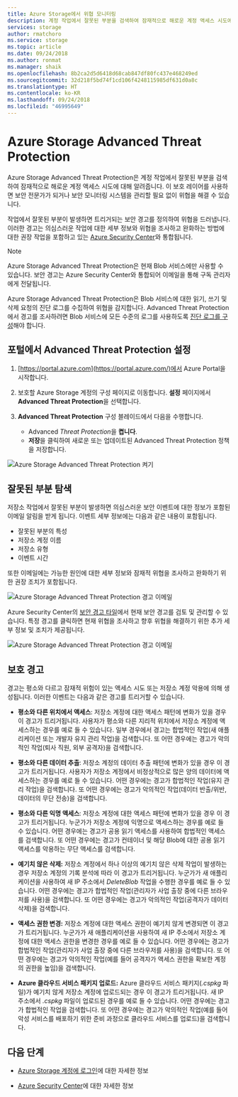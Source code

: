 ```yaml
---
title: Azure Storage에서 위협 모니터링
description: 계정 작업에서 잘못된 부분을 검색하여 잠재적으로 해로운 계정 액세스 시도에 대해 알리도록 Azure Storage Advanced Threat Protection을 구성합니다.
services: storage
author: rmatchoro
ms.service: storage
ms.topic: article
ms.date: 09/24/2018
ms.author: ronmat
ms.manager: shaik
ms.openlocfilehash: 8b2ca2d5d6418d68cab847df80fc437e468249ed
ms.sourcegitcommit: 32d218f5bd74f1cd106f4248115985df631d0a8c
ms.translationtype: HT
ms.contentlocale: ko-KR
ms.lasthandoff: 09/24/2018
ms.locfileid: "46995649"
---
```

# <a name="azure-storage-advanced-threat-protection"></a>Azure Storage Advanced Threat Protection

Azure Storage Advanced Threat Protection은 계정 작업에서 잘못된 부분을 검색하여 잠재적으로 해로운 계정 액세스 시도에 대해 알려줍니다. 이 보호 레이어를 사용하면 보안 전문가가 되거나 보안 모니터링 시스템을 관리할 필요 없이 위협을 해결 수 있습니다.

작업에서 잘못된 부분이 발생하면 트리거되는 보안 경고를 정의하여 위협을 드러냅니다. 이러한 경고는 의심스러운 작업에 대한 세부 정보와 위협을 조사하고 완화하는 방법에 대한 권장 작업을 포함하고 있는 [Azure Security Center](https://azure.microsoft.com/services/security-center/)와 통합됩니다. 

> [!NOTE]
> Azure Storage Advanced Threat Protection은 현재 Blob 서비스에만 사용할 수 있습니다. 보안 경고는 Azure Security Center와 통합되어 이메일을 통해 구독 관리자에게 전달됩니다.

Azure Storage Advanced Threat Protection은 Blob 서비스에 대한 읽기, 쓰기 및 삭제 요청의 진단 로그를 수집하여 위협을 감지합니다. Advanced Threat Protection에서 경고를 조사하려면 Blob 서비스에 모든 수준의 로그를 사용하도록 [진단 로그를 구성](storage-monitor-storage-account.md#configure-logging)해야 합니다.

## <a name="set-up-advanced-threat-protection-in-the-portal"></a>포털에서 Advanced Threat Protection 설정

1. [https://portal.azure.com](https://portal.azure.com/)에서 Azure Portal을 시작합니다.

2. 보호할 Azure Storage 계정의 구성 페이지로 이동합니다. **설정** 페이지에서 **Advanced Threat Protection**을 선택합니다.

3. **Advanced Threat Protection** 구성 블레이드에서 다음을 수행합니다.
    * Advanced *Threat Protection*을 **켭니다**.
    * **저장**을 클릭하여 새로운 또는 업데이트된 Advanced Threat Protection 정책을 저장합니다.

![Azure Storage Advanced Threat Protection 켜기](./media/storage-advanced-threat-protection/storage-advanced-threat-protection-turn-on.png)

## <a name="explore-anomalies"></a>잘못된 부분 탐색

저장소 작업에서 잘못된 부분이 발생하면 의심스러운 보안 이벤트에 대한 정보가 포함된 이메일 알림을 받게 됩니다. 이벤트 세부 정보에는 다음과 같은 내용이 포함됩니다.

* 잘못된 부분의 특성
* 저장소 계정 이름
* 저장소 유형
* 이벤트 시간

또한 이메일에는 가능한 원인에 대한 세부 정보와 잠재적 위협을 조사하고 완화하기 위한 권장 조치가 포함됩니다.

![Azure Storage Advanced Threat Protection 경고 이메일](./media/storage-advanced-threat-protection/storage-advanced-threat-protection-alert-email.png)

Azure Security Center의 [보안 경고 타일](../../security-center/security-center-managing-and-responding-alerts.md#managing-security-alerts)에서 현재 보안 경고를 검토 및 관리할 수 있습니다. 특정 경고를 클릭하면 현재 위협을 조사하고 향후 위협을 해결하기 위한 추가 세부 정보 및 조치가 제공됩니다.

![Azure Storage Advanced Threat Protection 경고 이메일](./media/storage-advanced-threat-protection/storage-advanced-threat-protection-alert.png)

## <a name="protection-alerts"></a>보호 경고

경고는 평소와 다르고 잠재적 위험이 있는 액세스 시도 또는 저장소 계정 악용에 의해 생성됩니다. 이러한 이벤트는 다음과 같은 경고를 트리거할 수 있습니다.

* **평소와 다른 위치에서 액세스**: 저장소 계정에 대한 액세스 패턴에 변화가 있을 경우 이 경고가 트리거됩니다. 사용자가 평소와 다른 지리적 위치에서 저장소 계정에 액세스하는 경우를 예로 들 수 있습니다. 일부 경우에서 경고는 합법적인 작업(새 애플리케이션 또는 개발자 유지 관리 작업)을 검색합니다. 또 어떤 경우에는 경고가 악의적인 작업(퇴사 직원, 외부 공격자)을 검색합니다.

* **평소와 다른 데이터 추출**: 저장소 계정의 데이터 추출 패턴에 변화가 있을 경우 이 경고가 트리거됩니다. 사용자가 저장소 계정에서 비정상적으로 많은 양의 데이터에 액세스하는 경우를 예로 들 수 있습니다. 어떤 경우에는 경고가 합법적인 작업(유지 관리 작업)을 검색합니다. 또 어떤 경우에는 경고가 악의적인 작업(데이터 반출/위반, 데이터의 무단 전송)을 검색합니다.

* **평소와 다른 익명 액세스**: 저장소 계정에 대한 액세스 패턴에 변화가 있을 경우 이 경고가 트리거됩니다. 누군가가 저장소 계정에 익명으로 액세스하는 경우를 예로 들 수 있습니다. 어떤 경우에는 경고가 공용 읽기 액세스를 사용하여 합법적인 액세스를 검색합니다. 또 어떤 경우에는 경고가 컨테이너 및 해당 Blob에 대한 공용 읽기 액세스를 악용하는 무단 액세스를 검색합니다.

* **예기치 않은 삭제:** 저장소 계정에서 하나 이상의 예기치 않은 삭제 작업이 발생하는 경우 저장소 계정의 기록 분석에 따라 이 경고가 트리거됩니다. 누군가가 새 애플리케이션을 사용하여 새 IP 주소에서 *DeleteBlob* 작업을 수행한 경우를 예로 들 수 있습니다. 어떤 경우에는 경고가 합법적인 작업(관리자가 사업 출장 중에 다른 브라우저를 사용)을 검색합니다. 또 어떤 경우에는 경고가 악의적인 작업(공격자가 데이터 삭제)을 검색합니다. 
 
* **액세스 권한 변경:** 저장소 계정에 대한 액세스 권한이 예기치 않게 변경되면 이 경고가 트리거됩니다. 누군가가 새 애플리케이션을 사용하여 새 IP 주소에서 저장소 계정에 대한 액세스 권한을 변경한 경우를 예로 들 수 있습니다. 어떤 경우에는 경고가 합법적인 작업(관리자가 사업 출장 중에 다른 브라우저를 사용)을 검색합니다. 또 어떤 경우에는 경고가 악의적인 작업(예를 들어 공격자가 액세스 권한을 확보한 계정의 권한을 높임)을 검색합니다. 

* **Azure 클라우드 서비스 패키지 업로드:** Azure 클라우드 서비스 패키지(*.cspkg* 파일)가 예기치 않게 저장소 계정에 업로드되는 경우 이 경고가 트리거됩니다. 새 IP 주소에서 *.cspkg* 파일이 업로드된 경우를 예로 들 수 있습니다. 어떤 경우에는 경고가 합법적인 작업을 검색합니다. 또 어떤 경우에는 경고가 악의적인 작업(예를 들어 악성 서비스를 배포하기 위한 준비 과정으로 클라우드 서비스를 업로드)을 검색합니다.    
   

## <a name="next-steps"></a>다음 단계

* [Azure Storage 계정에 로그인](/rest/api/storageservices/About-Storage-Analytics-Logging)에 대한 자세한 정보

* [Azure Security Center](../../security-center/security-center-intro.md)에 대한 자세한 정보